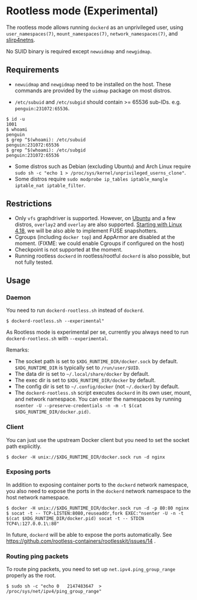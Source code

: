 # Rootless mode (Experimental)

The rootless mode allows running `dockerd` as an unprivileged user, using `user_namespaces(7)`, `mount_namespaces(7)`, `network_namespaces(7)`, and [slirp4netns](https://github.com/rootless-containers/slirp4netns).

No SUID binary is required except `newuidmap` and `newgidmap`.

## Requirements
* `newuidmap` and `newgidmap` need to be installed on the host. These commands are provided by the `uidmap` package on most distros.

* `/etc/subuid` and `/etc/subgid` should contain >= 65536 sub-IDs. e.g. `penguin:231072:65536`.

```console
$ id -u
1001
$ whoami
penguin
$ grep ^$(whoami): /etc/subuid
penguin:231072:65536
$ grep ^$(whoami): /etc/subgid
penguin:231072:65536
```

* Some distros such as Debian (excluding Ubuntu) and Arch Linux require `sudo sh -c "echo 1 > /proc/sys/kernel/unprivileged_userns_clone"`.
* Some distros require `sudo modprobe ip_tables iptable_mangle iptable_nat iptable_filter`.

## Restrictions

* Only `vfs` graphdriver is supported. However, on [Ubuntu](http://kernel.ubuntu.com/git/ubuntu/ubuntu-artful.git/commit/fs/overlayfs?h=Ubuntu-4.13.0-25.29&id=0a414bdc3d01f3b61ed86cfe3ce8b63a9240eba7) and a few distros, `overlay2` and `overlay` are also supported. [Starting with Linux 4.18](https://www.phoronix.com/scan.php?page=news_item&px=Linux-4.18-FUSE), we will be also able to implement FUSE snapshotters.
* Cgroups (including `docker top`) and AppArmor are disabled at the moment. (FIXME: we could enable Cgroups if configured on the host)
* Checkpoint is not supported at the moment.
* Running rootless `dockerd` in rootless/rootful `dockerd` is also possible, but not fully tested.

## Usage

### Daemon

You need to run `dockerd-rootless.sh` instead of `dockerd`.

```console
$ dockerd-rootless.sh --experimental"
```
As Rootless mode is experimental per se, currently you always need to run `dockerd-rootless.sh` with `--experimental`.

Remarks:
* The socket path is set to `$XDG_RUNTIME_DIR/docker.sock` by default. `$XDG_RUNTIME_DIR` is typically set to `/run/user/$UID`.
* The data dir is set to `~/.local/share/docker` by default.
* The exec dir is set to `$XDG_RUNTIME_DIR/docker` by default.
* The config dir is set to `~/.config/docker` (not `~/.docker`) by default.
* The `dockerd-rootless.sh` script executes `dockerd` in its own user, mount, and network namespace. You can enter the namespaces by running `nsenter -U --preserve-credentials -n -m -t $(cat $XDG_RUNTIME_DIR/docker.pid)`.

### Client

You can just use the upstream Docker client but you need to set the socket path explicitly.

```console
$ docker -H unix://$XDG_RUNTIME_DIR/docker.sock run -d nginx
```

### Exposing ports

In addition to exposing container ports to the `dockerd` network namespace, you also need to expose the ports in the `dockerd` network namespace to the host network namespace.

```console
$ docker -H unix://$XDG_RUNTIME_DIR/docker.sock run -d -p 80:80 nginx
$ socat -t -- TCP-LISTEN:8080,reuseaddr,fork EXEC:"nsenter -U -n -t $(cat $XDG_RUNTIME_DIR/docker.pid) socat -t -- STDIN TCP4\:127.0.0.1\:80"
```

In future, `dockerd` will be able to expose the ports automatically. See https://github.com/rootless-containers/rootlesskit/issues/14 .

### Routing ping packets

To route ping packets, you need to set up `net.ipv4.ping_group_range` properly as the root.

```console
$ sudo sh -c "echo 0   2147483647  > /proc/sys/net/ipv4/ping_group_range"
```
